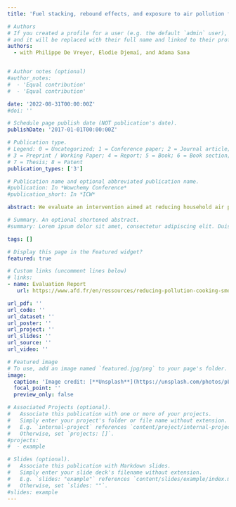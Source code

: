 ```yaml
---
title: 'Fuel stacking, rebound effects, and exposure to air pollution following the adoption of cleaner cooking technologies'

# Authors
# If you created a profile for a user (e.g. the default `admin` user), write the username (folder name) here
# and it will be replaced with their full name and linked to their profile.
authors:
  - with Philippe De Vreyer, Elodie Djemaï, and Adama Sana


# Author notes (optional)
#author_notes:
#  - 'Equal contribution'
#  - 'Equal contribution'

date: '2022-08-31T00:00:00Z'
#doi: ''

# Schedule page publish date (NOT publication's date).
publishDate: '2017-01-01T00:00:00Z'

# Publication type.
# Legend: 0 = Uncategorized; 1 = Conference paper; 2 = Journal article;
# 3 = Preprint / Working Paper; 4 = Report; 5 = Book; 6 = Book section;
# 7 = Thesis; 8 = Patent
publication_types: ['3']

# Publication name and optional abbreviated publication name.
#publication: In *Wowchemy Conference*
#publication_short: In *ICW*

abstract: We evaluate an intervention aimed at reducing household air pollution in Burkina Faso by encouraging households to switch from wood or charcoal to liquefied petroleum gas (LPG) as their main cooking fuel. We randomize 805 urban households to a subsidy treatment, a credit treatment and a control group. Treated households receive an offer to purchase a gas stove from a local retailer either at a discounted price or at the market price with the option to pay in three installments. We estimate the effects of these capital costs subsidies and consumption loans on the adoption and intensity of use of LPG over a six-month period following treatment. Subsidies and access to credit increase the take-up of gas stoves by 54 and 28 percentage points respectively, suggesting both credit constraints and high price elasticity of demand. We find evidence of either selection or sunk-cost effects: higher usage rates in the credit group nearly offset the difference in take-up with the subsidy group. 6 months after the start of the interventions, 30% of the LPG stoves are in use on a given day but LPG use does not result in a decrease in the consumption of wood, the main baseline fuel. We also find no effect on cooks’ exposure to fine particulate matter ($PM_2_._5$). We show that total useful energy consumption increases among treated households, suggesting that LPG acts as a complement rather than as a substitute to wood. Heterogeneity analyses show that the interventions lead to small reductions in both wood consumption and exposure among households which purchased their wood at baseline but have no effect among exclusive wood collectors. We conclude that financial incentives for LPG appliances should target populations without access to fuel collection areas.

# Summary. An optional shortened abstract.
#summary: Lorem ipsum dolor sit amet, consectetur adipiscing elit. Duis posuere tellus ac convallis placerat. Proin tincidunt magna sed ex sollicitudin condimentum.

tags: []

# Display this page in the Featured widget?
featured: true

# Custom links (uncomment lines below)
# links:
- name: Evaluation Report
   url: https://www.afd.fr/en/ressources/reducing-pollution-cooking-smoke-key-lessons-redgas-randomized-study-burkina-faso

url_pdf: ''
url_code: ''
url_dataset: ''
url_poster: ''
url_project: ''
url_slides: ''
url_source: ''
url_video: ''

# Featured image
# To use, add an image named `featured.jpg/png` to your page's folder.
image:
  caption: 'Image credit: [**Unsplash**](https://unsplash.com/photos/pLCdAaMFLTE)'
  focal_point: ''
  preview_only: false

# Associated Projects (optional).
#   Associate this publication with one or more of your projects.
#   Simply enter your project's folder or file name without extension.
#   E.g. `internal-project` references `content/project/internal-project/index.md`.
#   Otherwise, set `projects: []`.
#projects:
#  - example

# Slides (optional).
#   Associate this publication with Markdown slides.
#   Simply enter your slide deck's filename without extension.
#   E.g. `slides: "example"` references `content/slides/example/index.md`.
#   Otherwise, set `slides: ""`.
#slides: example
---
```


